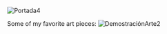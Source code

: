 ![Portada4](https://user-images.githubusercontent.com/72514826/135668760-fc4c98ab-60d2-46cc-ad8f-423a8e57fb56.jpg)

Some of my favorite art pieces:
![DemostraciónArte2](https://user-images.githubusercontent.com/72514826/135669716-4fdd2e7b-519e-4374-86df-5211e25dc2e5.jpg)

<!--
**J35HN/J35HN** is a ✨ _special_ ✨ repository because its `README.md` (this file) appears on your GitHub profile.

Here are some ideas to get you started:

- 🔭 I’m currently working on ...
- 🌱 I’m currently learning ...
- 👯 I’m looking to collaborate on ...
- 🤔 I’m looking for help with ...
- 💬 Ask me about ...
- 📫 How to reach me: ...
- 😄 Pronouns: ...
- ⚡ Fun fact: ...
-->

